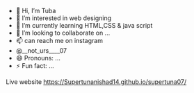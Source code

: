 - 👋 Hi, I’m Tuba
- 👀 I’m interested in web designing 
- 🌱 I’m currently learning HTML,CSS & java script 
- 💞️ I’m looking to collaborate on ...
- 📫 can reach me on instagram
- @__not_urs____07
- 😄 Pronouns: ...
- ⚡ Fun fact: ...

<!---
supertuna07/supertuna07 is a ✨ special ✨ repository because its `README.md` (this file) appears on your GitHub profile.
You can click the Preview link to take a look at your changes.
--->

Live website https://Supertunanishad14.github.io/supertuna07/
